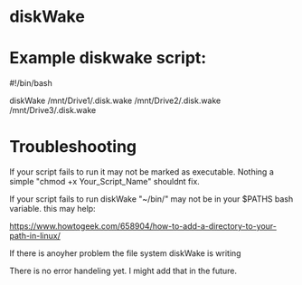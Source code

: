 # diskWake

# Example diskwake script:

#!/bin/bash

diskWake /mnt/Drive1/.disk.wake /mnt/Drive2/.disk.wake /mnt/Drive3/.disk.wake

# Troubleshooting 
If your script fails to run it may not be marked as executable. Nothing a simple "chmod +x Your_Script_Name" shouldnt fix.

If your script fails to run diskWake "~/bin/" may not be in your $PATHS bash variable. this may help:

https://www.howtogeek.com/658904/how-to-add-a-directory-to-your-path-in-linux/

If there is anoyher problem the file system diskWake is writing 

There is no error handeling yet. I might add that in the future.
